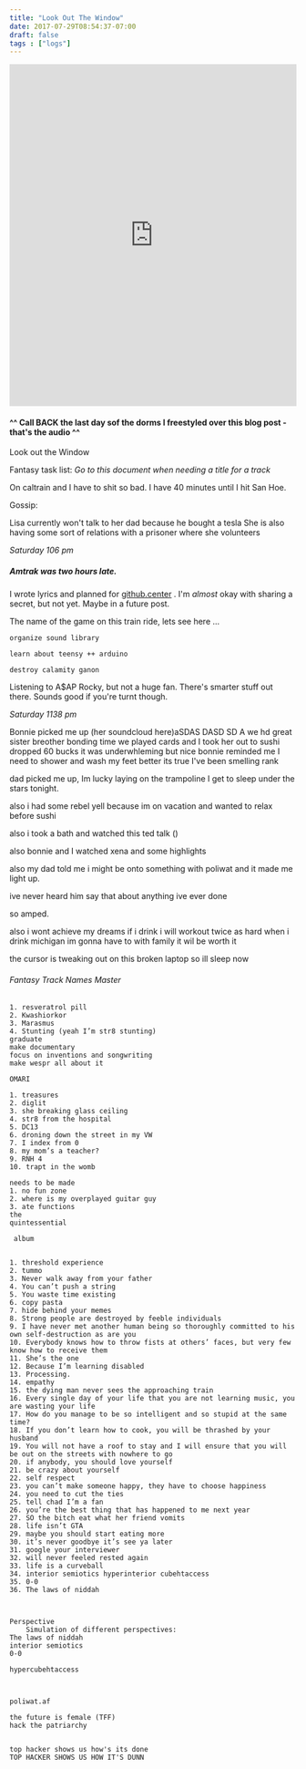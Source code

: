 ```yaml
---
title: "Look Out The Window"
date: 2017-07-29T08:54:37-07:00
draft: false
tags : ["logs"]
---
```


<iframe width="100%" height="600" scrolling="no" frameborder="no" allow="autoplay" src="https://w.soundcloud.com/player/?url=https%3A//api.soundcloud.com/tracks/335612931%3Fsecret_token%3Ds-4qamX&color=%2322f5f5&auto_play=false&hide_related=false&show_comments=true&show_user=true&show_reposts=false&show_teaser=true&visual=true"></iframe>

#### ^^ Call BACK the last day sof the dorms I freestyled over this blog post - that's the audio ^^


Look out the Window

Fantasy task list:
*Go to this document when needing a title for a track*

On caltrain and I have to shit so bad. I have 40 minutes until I hit San Hoe.

Gossip:

Lisa currently won't talk to her dad because he bought a tesla
She is also having some sort of relations with a prisoner where she volunteers


*Saturday 106 pm*

##### Amtrak was two hours late.

I wrote lyrics and planned for [github.center](/posts/github.center.md) . I'm *almost* okay with sharing a secret, but not yet. Maybe in a future post.

The name of the game on this train ride, lets see here ...

```
organize sound library
```
```
learn about teensy ++ arduino
```
```
destroy calamity ganon
```

Listening to A$AP Rocky, but not a huge fan. There's smarter stuff out there.
Sounds good if you're turnt though.


*Saturday 1138 pm*

Bonnie picked me up (her soundcloud here)aSDAS DASD SD A
we hd great sister breother bonding time
we played cards and I took her out to sushi
dropped 60 bucks
it was underwhleming but nice
bonnie reminded me I need to shower and wash my feet better
its true I've been smelling rank

dad picked me up, Im lucky laying on the trampoline I get to sleep under the stars tonight.

also i had some rebel yell because im on vacation and wanted to relax before sushi

also i took a bath and watched this ted talk ()

also bonnie and I watched xena and some highlights

also my dad told me i might be onto something with poliwat and it made me light up.

ive never heard him say that about anything ive ever done

so amped.

also i wont achieve my dreams if i drink
i will workout twice as hard when i drink
michigan im gonna have to with family it wil be worth it

the cursor is tweaking out on this broken laptop so ill sleep now



###### Fantasy Track Names Master


```
1. resveratrol pill
2. Kwashiorkor
3. Marasmus
4. Stunting (yeah I’m str8 stunting)
graduate
make documentary
focus on inventions and songwriting
make wespr all about it

OMARI

1. treasures
2. diglit
3. she breaking glass ceiling
4. str8 from the hospital
5. DC13
6. droning down the street in my VW
7. I index from 0
8. my mom’s a teacher?
9. RNH 4
10. trapt in the womb

needs to be made
1. no fun zone
2. where is my overplayed guitar guy
3. ate functions
the
quintessential

 album


1. threshold experience
2. tummo
3. Never walk away from your father
4. You can’t push a string
5. You waste time existing
6. copy pasta
7. hide behind your memes
8. Strong people are destroyed by feeble individuals
9. I have never met another human being so thoroughly committed to his own self-destruction as are you
10. Everybody knows how to throw fists at others’ faces, but very few know how to receive them
11. She’s the one
12. Because I’m learning disabled
13. Processing.
14. empathy
15. the dying man never sees the approaching train
16. Every single day of your life that you are not learning music, you are wasting your life
17. How do you manage to be so intelligent and so stupid at the same time?
18. If you don’t learn how to cook, you will be thrashed by your husband
19. You will not have a roof to stay and I will ensure that you will be out on the streets with nowhere to go
20. if anybody, you should love yourself
21. be crazy about yourself
22. self respect
23. you can’t make someone happy, they have to choose happiness
24. you need to cut the ties
25. tell chad I’m a fan
26. you’re the best thing that has happened to me next year
27. SO the bitch eat what her friend vomits
28. life isn’t GTA
29. maybe you should start eating more
30. it’s never goodbye it’s see ya later
31. google your interviewer
32. will never feeled rested again
33. life is a curveball
34. interior semiotics hyperinterior cubehtaccess
35. 0-0
36. The laws of niddah



Perspective
    Simulation of different perspectives:
The laws of niddah
interior semiotics
0-0

hypercubehtaccess



poliwat.af

the future is female (TFF)
hack the patriarchy

```


```

top hacker shows us how's its done
TOP HACKER SHOWS US HOW IT'S DUNN

```
